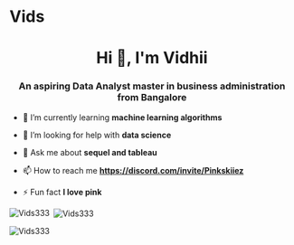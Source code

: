 # Vids
<h1 align="center">Hi 👋, I'm Vidhii</h1>
<h3 align="center">An aspiring Data Analyst master in business administration from Bangalore</h3>

- 🌱 I’m currently learning **machine learning algorithms**

- 🤝 I’m looking for help with **data science**

- 💬 Ask me about **sequel and tableau**

- 📫 How to reach me **https://discord.com/invite/Pinkskiiez**

- ⚡ Fun fact **I love pink**


<p><img align="left" src="https://github-readme-stats.vercel.app/api/top-langs?username=Vids333&show_icons=true&locale=en&layout=compact" alt="Vids333" /></p>

<p>&nbsp;<img align="center" src="https://github-readme-stats.vercel.app/api?username=Vids333&show_icons=true&locale=en" alt="Vids333" /></p>

<p><img align="center" src="https://github-readme-streak-stats.herokuapp.com/?user=Vids333&" alt="Vids333" /></p>
